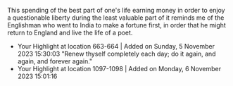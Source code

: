 This spending of the best part of one's life earning money in order to enjoy a questionable liberty during the least valuable part of it reminds me of the Englishman who went to India to make a fortune first, in order that he might return to England and live the life of a poet.
- Your Highlight at location 663-664 | Added on Sunday, 5 November 2023 15:30:03
"Renew thyself completely each day; do it again, and again, and forever again."
- Your Highlight at location 1097-1098 | Added on Monday, 6 November 2023 15:01:16
